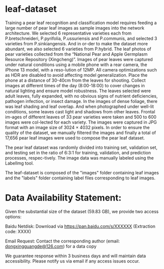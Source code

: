# leaf-dataset
Training a pear leaf recognition and classification model requires feeding a large number of pear leaf images as sample images into the network architecture. We selected 6 representative varieties each from P.bretschneideri, P.pyrifolia, P.ussuriensis and P.communis, and selected 3 varieties from P.sinkiangensis. And in or-der to make the dataset more abundant, we also selected 6 varieties from P.hybrid. The leaf photos of pear varieties collected from the “National Pear and Apple Germplasm Resource Repository (Xingcheng)”. Images of pear leaves were captured under natural conditions using a mobile phone with a rear camera, the iPhone 13 model, with a reso-lution of 12MP. All camera optimizations such as HDR are disabled to avoid affecting model generalization. Place the phone at a distance of 30-40cm from the leaves for shooting. Collect images at different times of the day (8:00-18:00) to cover changes in natural lighting and ensure model robustness. The leaves selected were adult leaves, fully expanded, with no obvious signs of nutrient deficiencies, pathogen infection, or insect damage. In the images of dense foliage, there was leaf shading and leaf overlap. And when photographed under well-lit conditions, some leaves cast light and shadows from other leaves. Frontal im-ages of different leaves of 33 pear varieties were taken and 500 to 600 images were col-lected for each variety. The images were captured in JPG format with an image size of 3024 × 4032 pixels. In order to ensure the quality of the dataset, we manually filtered the images and finally a total of 17,656 pear leaf images were used to compose the pear leaf dataset. 

The pear leaf dataset was randomly divided into training set, validation set, and testing set in the ratio of 6:3:1 for training, validation, and prediction processes, respec-tively. The image data was manually labeled using the LabelImg tool. 


 
The leaf-dataset is composed of the "images" folder containing leaf images and the "labels" folder containing label files corresponding to leaf images.
﻿


# Data Availability Statement:
Given the substantial size of the dataset (59.83 GB), we provide two access options:

Baidu Netdisk: Download via https://pan.baidu.com/s/XXXXXX (Extraction code: XXXX)

Email Request: Contact the corresponding author (email: dongxingguangde@126.com) for a data copy

We guarantee response within 3 business days and will maintain data accessibility. Please notify us via email if any access issues occur.
